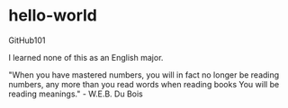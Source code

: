 # hello-world
GitHub101

I learned none of this as an English major.

"When you have mastered numbers, you will in fact no longer be reading numbers, any more than you read words when reading books You will be reading meanings." - W.E.B. Du Bois
